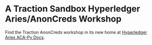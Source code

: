 # A Traction Sandbox Hyperledger Aries/AnonCreds Workshop

Find the Traction AnonCreds workshop in its new home at [Hyperledger Aries ACA-Py Docs](https://aca-py.org/latest/demo/ACA-Py-Workshop/).
